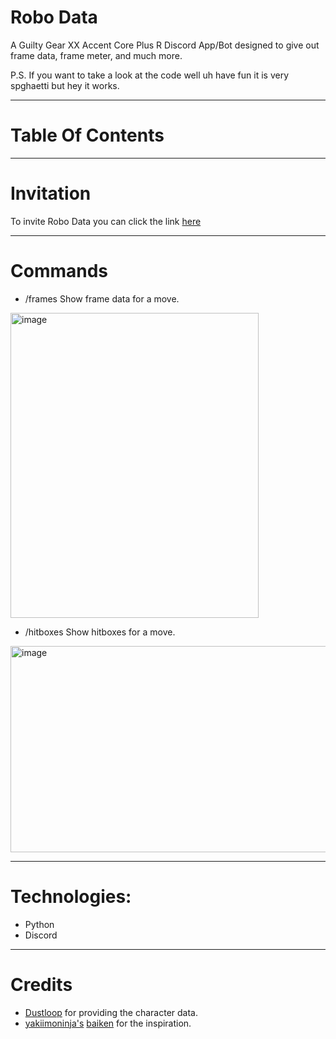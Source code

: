 # Robo Data

A Guilty Gear XX Accent Core Plus R Discord App/Bot designed to give out frame data, frame meter, and much more.

P.S. If you want to take a look at the code well uh have fun it is very spghaetti but hey it works.
_________________________

# Table Of Contents
_________________________

# Invitation 
To invite Robo Data you can click the link [here](https://discord.com/oauth2/authorize?client_id=1376640112796106983)
_________________________

# Commands
- /frames
Show frame data for a move.
<img width="397" height="488" alt="image" src="https://github.com/user-attachments/assets/45f191fb-5e5b-4a15-8fef-3ab900f2410e" />

- /hitboxes
Show hitboxes for a move.
<img width="593" height="330" alt="image" src="https://github.com/user-attachments/assets/83f5ad93-b94c-4f79-8e17-2e376ed1bd2f" />

_________________________

# Technologies:
- Python
- Discord
_________________________
# Credits
- [Dustloop](https://www.dustloop.com/w/Main_Page) for providing the character data.
- [yakiimoninja's](https://github.com/yakiimoninja) [baiken](https://github.com/yakiimoninja/baiken?tab=readme-ov-file) for the inspiration.  
